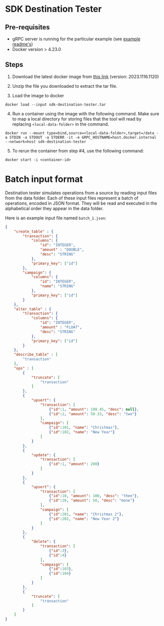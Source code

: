 # SDK Destination Tester

## Pre-requisites
- gRPC server is running for the particular example (see [example readme's](/examples/destination/))
- Docker version > 4.23.0

## Steps
1. Download the latest docker image from [this link](https://drive.google.com/file/d/1Vuseer4BoMgYzmKWpV2ky-gMxwA_bsLa/view?usp=drive_link) (version: 2023.1116.1120)

2. Unzip the file you downloaded to extract the tar file.

3. Load the image to docker
```
docker load --input sdk-destination-tester.tar
```

4. Run a container using the image with the following command. Make sure to map a local directory for storing files that the tool will read by replacing `<local-data-folder>` in the command.

```
docker run --mount type=bind,source=<local-data-folder>,target=/data -a STDIN -a STDOUT -a STDERR -it -e GRPC_HOSTNAME=host.docker.internal --network=host sdk-destination-tester

```

5. To rerun the container from step #4, use the following command:

```
docker start -i <container-id>
```

# Batch input format

Destination tester simulates operations from a source by reading input files from the data folder. Each of these input files represent a batch of operations, encoded in JSON format. They will be read and executed in the alphabetical order they appear in the data folder. 

Here is an example input file named `batch_1.json`:

```json
{
    "create_table" : {
        "transaction": {
            "columns": {
                "id": "INTEGER",
                "amount" : "DOUBLE",
                "desc": "STRING"
            },
            "primary_key": ["id"]
        },
        "campaign": {
            "columns": {
                "id": "INTEGER",
                "name": "STRING"
            },
            "primary_key": ["id"]
        }
    },
    "alter_table" : {
        "transaction": {
            "columns": {
                "id": "INTEGER",
                "amount" : "FLOAT",
                "desc": "STRING"
            },
            "primary_key": ["id"]
        }
    },
    "describe_table" : [
        "transaction"
    ],
    "ops" : [
        {
            "truncate": [
                "transaction"
            ]
        },
        {
            "upsert": {
                "transaction": [
                    {"id":1, "amount": 100.45, "desc": null},
                    {"id":2, "amount": 50.33, "desc": "two"}
                ],
                "campaign": [
                    {"id":101, "name": "Christmas"},
                    {"id":102, "name": "New Year"}
                ]
            }
        },
        {
            "update": {
                "transaction": [
                    {"id":1, "amount": 200}
                ]
            }
        },
        {
            "upsert": {
                "transaction": [
                    {"id":10, "amount": 100, "desc": "thee"},
                    {"id":20, "amount": 50, "desc": "mone"}
                ],
                "campaign": [
                    {"id":201, "name": "Christmas 2"},
                    {"id":202, "name": "New Year 2"}
                ]
            }
        },
        {
            "delete": {
                "transaction": [
                    {"id":3},
                    {"id":4}
                ],
                "campaign": [
                    {"id":103},
                    {"id":104}
                ]
            }
        },
        {
            "truncate": [
                "transaction"
            ]
        }
    ]
}

```

